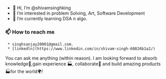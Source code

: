 - 👋 Hi, I’m @shivamsinghking
- 👀 I’m interested in problem Solving, Art, Software Development
- 🌱 I’m currently learning DSA n algo.
### 📫 How to reach me 
     * singhsanjay20001@gmail.com.
     * [linkedln](https://www.linkedin.com/in/shivam-singh-60826b1a2/)

You can ask me anything (within reason). I am looking forward to absorb knowledge🧠,gain experience 🏭, collaborate🤝 and build amazing products 🏭for the world🌍!

<!---
shivamsinghking/shivamsinghking is a ✨ special ✨ repository because its `README.md` (this file) appears on your GitHub profile.
You can click the Preview link to take a look at your changes.
--->
